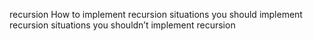 recursion
How to implement recursion
situations you should implement recursion
situations you shouldn’t implement recursion
